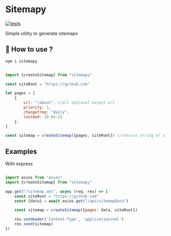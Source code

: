 # Sitemapy

[![tests](https://github.com/postiess/sitemapy/actions/workflows/test.yml/badge.svg)](https://github.com/postiess/sitemapy/actions/workflows/test.yml)

Simple utility to generate sitemaps

## 👀 How to use ?

```sh
npm i sitemapy
```

```js

import {createSitemap} from "sitemapy"

const siteRoot = "https://github.com"

let pages = [
    {
        url: "/about", //all optional except url
        priority: 1,
        changefreq: "daily",
        lastmod: 10-04-22
    },
]

const sitemap = createSitemap({pages, siteRoot}) //returns string of sitemap XML

```

## Examples

With express

```js

import axios from "axios"
import {createSitemap} from "sitemapy"

app.get("/sitemap.xml", async (req, res) => {
    const siteRoot = "https://github.com"
    const {data} = await axios.get("/api/sitemapData")

    const sitemap = createSitemap({pages: data, siteRoot})

    res.setHeader('Content-Type', 'application/xml')
    res.send(sitemap)
})

```